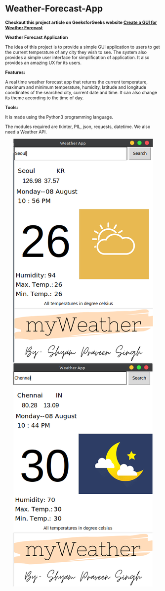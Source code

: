 # Weather-Forecast-App

<b>Checkout this project article on GeeksforGeeks website [Create a GUI for Weather Forecast](https://www.geeksforgeeks.org/create-a-gui-for-weather-forecast-using-openweathermap-api-in-python/)</b>
  
<b>Weather Forecast Application</b>

The idea of this project is to provide a simple GUI application to users to get the current temperature of any city they wish to see. The system also provides a simple user interface for simplification of application. It also provides an amazing UX for its users.

<b>Features:</b>

A real time weather forecast app that returns the current temperature, maximum and minimum temperature, humidity, latitude and longitude coordinates of the searched city, current date and time. It can also change its theme according to the time of day.

<b>Tools:</b>

It is made using the Python3 programming language.

The modules required are tkinter, PIL, json, requests, datetime. We also need a Weather API.



<p align="center">
<img src="https://github.com/ShyamPraveenSingh/Weather-Forecast-App/blob/master/Seoul.png"> 
<img src="https://github.com/ShyamPraveenSingh/Weather-Forecast-App/blob/master/chennai.png"> 
</p>


